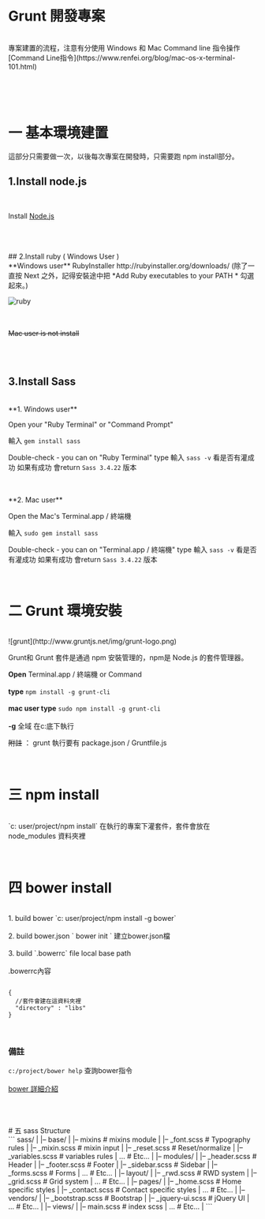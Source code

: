 # Grunt 開發專案
<br />
專案建置的流程，注意有分使用  Windows 和 Mac   
Command line 指令操作 [Command Line指令](https://www.renfei.org/blog/mac-os-x-terminal-101.html)

<br /><br /><br />


# 一 基本環境建置
這部分只需要做一次，以後每次專案在開發時，只需要跑 npm install部分。
<br />
## 1.Install node.js
<br />

 Install  [ Node.js ](https://nodejs.org/en/)  

<br />
<br />
<br />
## 2.Install ruby ( Windows User )
<br />
 **Windows user**  
  RubyInstaller  http://rubyinstaller.org/downloads/    
  (除了一直按 Next 之外，記得安裝途中把 *Add Ruby executables to your PATH * 勾選起來。)    

 ![ruby](http://i1.wp.com/naturaljenius.com/wp-content/uploads/2011/10/Ruby-Install-1.png "rubyinstaller")   

 <br /><br />
 ~~Mac user is not install~~

<br /><br />
## 3.Install Sass
<br />
 **1. Windows user**

 Open your  "Ruby  Terminal" or "Command Prompt"

 輸入  `gem install sass`

 Double-check - you can on "Ruby  Terminal"  type   輸入  `sass -v` 看是否有灌成功
  如果有成功 會return  `Sass 3.4.22`  版本   

<br />
<br />
 **2. Mac user**

 Open the Mac's  Terminal.app / 終端機

 輸入  `sudo gem install sass`

 Double-check - you can on "Terminal.app / 終端機"  type   輸入  `sass -v` 看是否有灌成功
  如果有成功 會return  `Sass 3.4.22`  版本
<br /><br /><br />

# 二 Grunt 環境安裝
<br />
![grunt](http://www.gruntjs.net/img/grunt-logo.png)

Grunt和 Grunt 套件是通過 npm 安裝管理的，npm是 Node.js 的套件管理器。

**Open**    Terminal.app / 終端機  or Command
 <br /><br />
**type**   `npm install -g grunt-cli`
 <br /><br />
**mac user type**  `sudo npm install -g grunt-cli`
 <br /><br />
**-g**   全域  在c:底下執行

~~附註~~ ： grunt 執行要有 package.json / Gruntfile.js
<br />
<br />
<br />


# 三 npm install
<br />
`c: user/project/npm install`  在執行的專案下灌套件，套件會放在node_modules 資料夾裡
<br />
<br />
<br />




# 四 bower  install
<br />
1. build bower  
`c: user/project/npm install -g bower`   
<br /><br />
2. build  bower.json
` bower init ` 建立bower.json檔   
<br /><br />
3. build `.bowerrc` file local base path  
<br /><br />
.bowerrc內容
<pre><code>
{
  //套件會建在這資料夾裡
  "directory" : "libs"
}
</code></pre>
<br />

### 備註
`c:/project/bower help` 查詢bower指令  
<br />
[bower 詳細介紹](http://edentsai231.logdown.com/posts/198741-bower-front-end-kit-management-tool)

<br />
<br />
<br />
# 五 sass Structure
<br />
```
sass/
|
|– base/
|  |– mixins             # mixins module
|   |– _font.scss        # Typography rules
|   |– _mixin.scss       # mixin  input
|   |– _reset.scss       # Reset/normalize
|   |– _variables.scss   # variables rules
|   ...                  # Etc…
|
|– modules/
|   |– _header.scss      # Header
|   |– _footer.scss      # Footer
|   |– _sidebar.scss     # Sidebar
|   |– _forms.scss       # Forms
|   ...                  # Etc…
|
|– layout/
|   |– _rwd.scss         # RWD system
|   |– _grid.scss        # Grid system
|   ...                  # Etc…
|
|– pages/
|   |– _home.scss        # Home specific styles
|   |– _contact.scss     # Contact specific styles
|   ...                  # Etc…
|
|– vendors/
|   |– _bootstrap.scss   # Bootstrap
|   |– _jquery-ui.scss   # jQuery UI
|   ...                  # Etc…
|
|– views/
|   |– main.scss         # index scss
|   ...                  # Etc…
|
```
